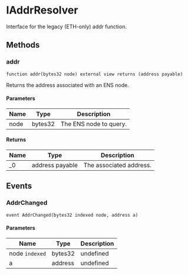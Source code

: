 # IAddrResolver





Interface for the legacy (ETH-only) addr function.



## Methods

### addr

```solidity
function addr(bytes32 node) external view returns (address payable)
```

Returns the address associated with an ENS node.



#### Parameters

| Name | Type | Description |
|---|---|---|
| node | bytes32 | The ENS node to query. |

#### Returns

| Name | Type | Description |
|---|---|---|
| _0 | address payable | The associated address. |



## Events

### AddrChanged

```solidity
event AddrChanged(bytes32 indexed node, address a)
```





#### Parameters

| Name | Type | Description |
|---|---|---|
| node `indexed` | bytes32 | undefined |
| a  | address | undefined |



